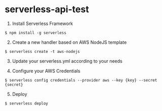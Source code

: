 # serverless-api-test

1. Install Serverless Framework
```
$ npm install -g serverless
```

2. Create a new handler based on AWS NodeJS template
```
$ serverless create -t aws-nodejs
```

3. Update your serverless.yml according to your needs

4. Configure your AWS Credentials
```
$ serverless config credentials --provider aws --key {key} --secret {secret}
```

5. Deploy
```
$ serverless deploy
```